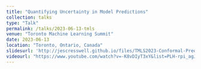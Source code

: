 ```yaml
---
title: "Quantifying Uncertainty in Model Predictions"
collection: talks
type: "Talk"
permalink: /talks/2023-06-13-tmls
venue: "Toronto Machine Learning Summit"
date: 2023-06-13
location: "Toronto, Ontario, Canada"
slidesurl: 'http://jescresswell.github.io/files/TMLS2023-Conformal-Prediction.pdf'
videourl: "https://www.youtube.com/watch?v=-K8vDIyT3xY&list=PLH-rpi_agJT36kPHdF4FurC0NKpyMLR4A"
---
```

